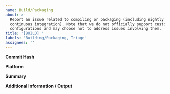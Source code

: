 ```yaml
---
name: Build/Packaging
about: >-
  Report an issue related to compiling or packaging (including nightly builds /
  continuous integration). Note that we do not officially support custom build
  configurations and may choose not to address issues involving them.
title: '[BUILD] '
labels: 'Building/Packaging, Triage'
assignees: ''
---
```

**Commit Hash** <!-- 8 character string of letters/numbers in title bar (e.g. 3ea173c9) -->


**Platform**


**Summary**


**Additional Information / Output**
